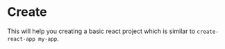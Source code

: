 # Create

This will help you creating a basic react project which is similar to `create-react-app my-app`.

